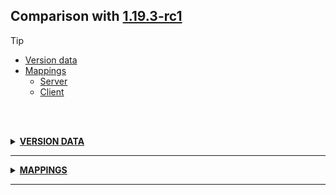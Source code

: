 ## Comparison with [1.19.3-rc1](https://github.com/PixiGeko/Minecraft-generated-data/tree/1.19.3-rc1)

> [!TIP]
> - [Version data](#version-data)
> - [Mappings](#mappings)
>   - [Server](#server-mappings)
>   - [Client](#client-mappings)

<br/><br/>
<details><summary><b><ins>VERSION DATA</ins></b><a name="version-data"></a></summary>
<br/>
<table><tr><th></th><th align="left">1.19.3-rc1</th><th>1.19.3-rc2</th></tr><tr><td>World version</td><td><pre>3215</pre></td><td><pre>3216</pre></td></tr><tr><td>Protocol version</td><td><pre>1073741936</pre></td><td><pre>1073741937</pre></td></tr></table>
</details>
<hr/>
<details><summary><b><ins>MAPPINGS</ins></b><a name="mappings"></a></summary>
<br/>
<h2>Server<a name="server-mappings"></a></h2>
<h2>Client<a name="client-mappings"></a></h2>
<details>
<summary>
Changes
</summary>

```
XXX.minecraft.client.Minecraft -2M
```

</details>
<details>
<summary>
net.minecraft.client.Minecraft
</summary>

```diff
+ void lambda$prepareForMultiplayer$55(ProfileKeyPair)
+ void lambda$prepareForMultiplayer$56(Optional)
```

</details>
</details>
<hr/>